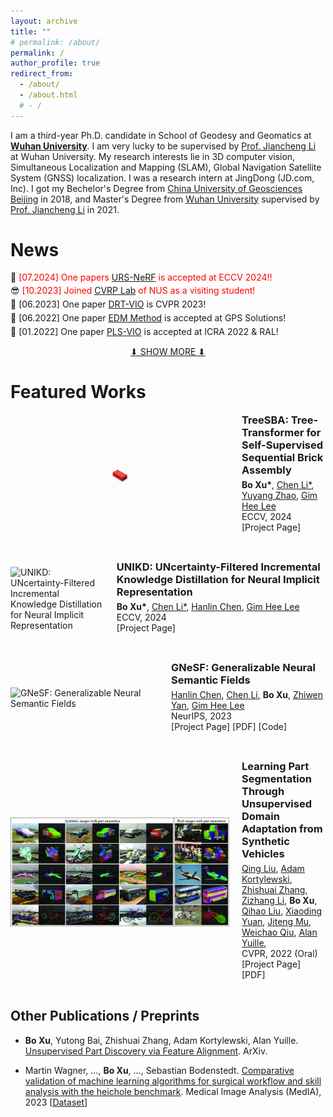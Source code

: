 ```yaml
---
layout: archive
title: ""
# permalink: /about/
permalink: /
author_profile: true
redirect_from:
  - /about/
  - /about.html
  # - /
---
```







I am a third-year Ph.D. candidate in School of Geodesy and Geomatics at <strong>[Wuhan University](https://www.whu.edu.cn/)</strong>. I am very lucky to be supervised by [Prof. Jiancheng Li](https://hrold.whu.edu.cn/EN/Professors.htm) at Wuhan University. My research interests lie in 3D computer vision, Simultaneous Localization and Mapping (SLAM), Global Navigation Satellite System (GNSS) localization. I was a research intern at JingDong (JD.com, Inc). I got my Bechelor's Degree from [China University of Geosciences Beijing](https://www.cugb.edu.cn/) in 2018, and Master's Degree from [Wuhan University](https://www.whu.edu.cn/) supervised by [Prof. Jiancheng Li](https://hrold.whu.edu.cn/EN/Professors.htm) in 2021. 



News
======
<style>
  .news-container p {
    margin: 5px 0; /* 调整段落间距 */
    line-height: 1.2; /* 调整行高 */
  }

  .show-more-link {
    text-align: center;
    display: block;
    margin-top: 10px;
  }
</style>

<div class="news-container">
  <p>🚀 <span style="color: red;">[07.2024] One papers <a href="">URS-NeRF</a> is accepted at ECCV 2024!!</span></p>
  <p>😎 <span style="color: red;">[10.2023] Joined <a href="https://www.comp.nus.edu.sg/~leegh/">CVRP Lab</a> of NUS as a visiting student!</span></p>
  <!-- <p>🚀 [08.2023] One paper <a href="https://ieeexplore.ieee.org/document/10154545">PVI-DSO</a> is accepted at IEEE Sensors Journal!</p> -->
  <p>🚀 [06.2023] One paper <a href="https://openaccess.thecvf.com/content/CVPR2023/papers/He_A_Rotation-Translation-Decoupled_Solution_for_Robust_and_Efficient_Visual-Inertial_Initialization_CVPR_2023_paper.pdf">DRT-VIO</a> is CVPR 2023!</p>
  <p>🚀 [06.2022] One paper <a href="https://link.springer.com/article/10.1007/s10291-023-01396-7">EDM Method</a> is accepted at GPS Solutions!</p>
  <p>🚀 [01.2022] One paper <a href="https://arxiv.org/pdf/2105.04064">PLS-VIO</a> is accepted at ICRA 2022 & RAL!</p>
  <div id="hidden-news" style="display: none;">
  <p>👨‍🎓 [07.2021] Awarded Outstanding Graduate in <a href="https://www.whu.edu.cn/">Wuhan University</a>!</p>
  <!-- <p>🚀 [09.2020] One paper <a href="https://www.mdpi.com/2072-4292/12/18/2901">IPL-VIO</a> is accepted at Remote Sensing!</p> -->
  <p>🙇 [09.2020] Joined <a href="https://corporate.jd.com/">JingDong</a> as a research intern!</p>
  <p>👨‍🎓 [07.2018] Awarded Outstanding Graduate in <a href="https://www.cugb.edu.cn/">China University of Geosciences Beijing</a>!</p>
  
 
  <!-- <p>🙇 [10.2019] Joined <a href="https://en.megvii.com/megvii_research">MEGVII Research</a> as a 3D vision research intern!</p> -->
  <!-- <p>🙇 [06.2019] Joined <a href="http://www.vie.group/team">VIE Lab</a> at PKU as a research intern!</p> -->
  <!-- <p>😎 [09.2017] Joined <a href="https://hc.buaa.edu.cn/">ShenYuan Honors College</a> at Beihang University as an undergraduate!</p> -->
  <!-- <p>👨‍🎓 [07.2017] Awarded Outstanding Graduate in <a href="http://www.szsy.cn/">SZSY High School</a>!</p> -->
    <!-- <p>🏆 [15.03.2024] Received the .</p> -->
    <!-- 你可以在这里添加更多隐藏的新闻项 -->
  </div>
</div>

<a href="#" class="show-more-link" id="show-more-link">⬇ SHOW MORE ⬇</a>

<script>
  document.getElementById('show-more-link').addEventListener('click', function(event) {
    event.preventDefault();
    var hiddenNews = document.getElementById('hidden-news');
    if (hiddenNews.style.display === 'none') {
      hiddenNews.style.display = 'block';
      this.textContent = '⬆ SHOW LESS ⬆';
    } else {
      hiddenNews.style.display = 'none';
      this.textContent = '⬇ SHOW MORE ⬇';
    }
  });
</script>



Featured Works
======


<div style="display: flex; align-items: center; margin-bottom: 40px;">
  <img src="images/TreeSBA.gif" alt="TreeSBA: Tree-Transformer for Self-Supervised Sequential Brick Assembly" style="width: 350px; height: auto; margin-right: 20px;">

  <div>
    <h3 style="margin: 0;"><a href="projects/TreeSBA/" style="text-decoration: none;">TreeSBA: Tree-Transformer for Self-Supervised Sequential Brick Assembly</a></h3>
    <p style="margin: 5px 0;">
      <strong>Bo Xu*</strong>,
      <a href="https://chaneyddtt.github.io/">Chen Li*</a>,
      <a href="https://yuyangzhao.com/">Yuyang Zhao</a>,
      <a href="https://www.comp.nus.edu.sg/~leegh/">Gim Hee Lee</a>
      <br>
      ECCV, 2024<br>
      <a href="projects/TreeSBA/" style="text-decoration: none;">[Project Page]</a>
      <!-- <a href="" style="text-decoration: none;">[PDF]</a>
      <a href="" style="text-decoration: none;">[Code]</a> -->
    </p>
  </div>
</div>

<div style="display: flex; align-items: center; margin-bottom: 40px;">
  <img src="images/UNIKD.gif" alt="UNIKD: UNcertainty-Filtered Incremental Knowledge Distillation for Neural Implicit Representation" style="width: 350px; height: auto; margin-right: 20px;">

  <div>
    <h3 style="margin: 0;"><a href="projects/UNIKD/" style="text-decoration: none;">UNIKD: UNcertainty-Filtered Incremental Knowledge Distillation for Neural Implicit Representation</a></h3>
    <p style="margin: 5px 0;">
      <strong>Bo Xu*</strong>,
      <a href="https://chaneyddtt.github.io/">Chen Li*</a>,
      <a href="https://hlinchen.github.io/">Hanlin Chen</a>,
      <a href="https://www.comp.nus.edu.sg/~leegh/">Gim Hee Lee</a>
      <br>
      ECCV, 2024<br>
      <a href="projects/UNIKD/" style="text-decoration: none;">[Project Page]</a>
      <!-- <a href="" style="text-decoration: none;">[PDF]</a>
      <a href="" style="text-decoration: none;">[Code]</a> -->
    </p>
  </div>
</div>

<div style="display: flex; align-items: center; margin-bottom: 40px;">
  <img src="images/GNeSF.jpg" alt="GNeSF: Generalizable Neural Semantic Fields" style="width: 350px; height: auto; margin-right: 20px;">

  <div>
    <h3 style="margin: 0;"><a href="https://arxiv.org/pdf/2310.15712.pdf" style="text-decoration: none;">GNeSF: Generalizable Neural Semantic Fields</a></h3>
    <p style="margin: 5px 0;">
      <a href="https://hlinchen.github.io/">Hanlin Chen</a>,
      <a href="https://chaneyddtt.github.io/">Chen Li</a>,
      <strong>Bo Xu</strong>,
      <a href="https://jokeryan.github.io/about/">Zhiwen Yan</a>,
      <a href="https://www.comp.nus.edu.sg/~leegh/">Gim Hee Lee</a>
      <br>
      NeurIPS, 2023<br>
      <a href="https://hlinchen.github.io/projects/VCR-GauS/" style="text-decoration: none;">[Project Page]</a>
      <a href="https://arxiv.org/pdf/2310.15712.pdf" style="text-decoration: none;">[PDF]</a>
      <a href="https://github.com/HLinChen/GNeSF" style="text-decoration: none;">[Code]</a>
    </p>
  </div>
</div>


<div style="display: flex; align-items: center; margin-bottom: 40px;">
  <img src="images/cgpart.jpg" alt="Learning Part Segmentation Through Unsupervised Domain Adaptation from Synthetic Vehicles." style="width: 350px; height: auto; margin-right: 20px;">

  <div>
    <h3 style="margin: 0;"><a href="https://openaccess.thecvf.com/content/CVPR2022/papers/Liu_Learning_Part_Segmentation_Through_Unsupervised_Domain_Adaptation_From_Synthetic_Vehicles_CVPR_2022_paper.pdf" style="text-decoration: none;">Learning Part Segmentation Through Unsupervised Domain Adaptation from Synthetic Vehicles</a></h3>
    <p style="margin: 5px 0;">
      <a href="https://qliu24.github.io/">Qing Liu</a>,
      <a href="https://gvrl.mpi-inf.mpg.de/">Adam Kortylewski</a>,
      <a href="https://scholar.google.com/citations?user=8gRM3xMAAAAJ&hl=en">Zhishuai Zhang</a>,
      <a href="https://kyleleey.github.io/">Zizhang Li</a>,
      <strong>Bo Xu</strong>,
      <a href="https://qihao067.github.io/">Qihao Liu</a>,
      <a href="https://scholar.google.com/citations?user=p7QTY-cAAAAJ&hl=en">Xiaoding Yuan</a>,
      <a href="https://jitengmu.github.io/">Jiteng Mu</a>,
      <a href="https://scholar.google.com.hk/citations?user=9_AUwFUAAAAJ&hl=zh-TW">Weichao Qiu</a>,
      <a href="https://www.cs.jhu.edu/~ayuille/">Alan Yuille</a>,
      <br>
      CVPR, 2022 (Oral)<br>
      <a href="https://qliu24.github.io/udapart/" style="text-decoration: none;">[Project Page]</a>
      <a href="https://openaccess.thecvf.com/content/CVPR2022/papers/Liu_Learning_Part_Segmentation_Through_Unsupervised_Domain_Adaptation_From_Synthetic_Vehicles_CVPR_2022_paper.pdf" style="text-decoration: none;">[PDF]</a>
    </p>
  </div>
</div>


Other Publications / Preprints
------

- **Bo Xu**, Yutong Bai, Zhishuai Zhang, Adam Kortylewski, Alan Yuille. [Unsupervised Part Discovery via Feature Alignment](https://arxiv.org/pdf/2012.00313). ArXiv.

- Martin Wagner, …, **Bo Xu**, …, Sebastian Bodenstedt. [Comparative validation of machine learning algorithms for surgical workflow and skill analysis with the heichole benchmark](https://www.sciencedirect.com/science/article/pii/S1361841523000312). Medical Image Analysis (MedIA), 2023 [[Dataset](https://endovissub-workflowandskill.grand-challenge.org/)]


<div style="width: 100px; height: 100px; display: block; align-items: center; margin-top: 40px; margin-bottom: 40px;">
  <script type="text/javascript" id="clstr_globe" src="//clustrmaps.com/globe.js?d=76q_kvp9C9IdUxxL6culGaZYcQGVaYsIH-LMQGUf1uU =10x10"></script>
</div>
